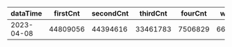 |dataTime|firstCnt|secondCnt|thirdCnt|fourCnt|winCnt|vrate|wrate|
|-|-|-|-|-|-|-|-|
|2023-04-08|44809056|44394616|33461783|7506829|6657593|0%|0%|